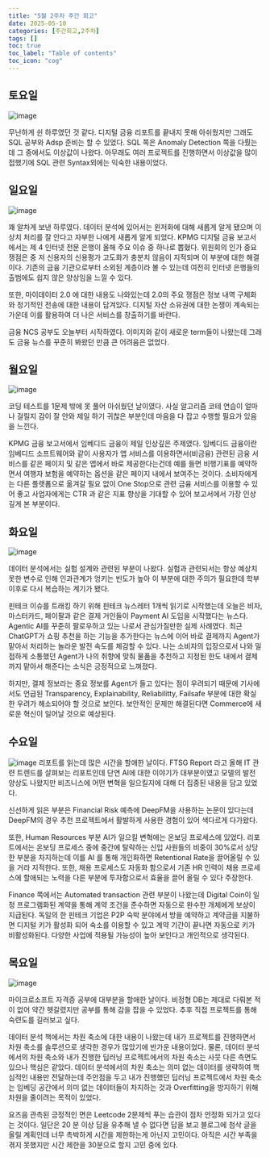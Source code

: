 ```yaml
---
title: "5월 2주차 주간 회고"
date: 2025-05-10
categories: [주간회고,2주차]
tags: []
toc: true
toc_label: "Table of contents"
toc_icon: "cog"
---
```


## 토요일
![image](https://github.com/user-attachments/assets/190b868f-133f-4bee-b3ca-8c8b61eecf74)

무난하게 쉰 하루였던 것 같다. 디지털 금융 리포트를 끝내지 못해 아쉬웠지만 그래도 SQL 공부와 Adsp 준비는 할 수 있었다. SQL 쪽은 Anomaly Detection 쪽을 다뤘는데 그 중에서도 이상값이 나왔다. 아무래도 여러 프로젝트를 진행하면서 이상값을 많이 접했기에 SQL 관련 Syntax외에는 익숙한 내용이었다.
## 일요일
![image](https://github.com/user-attachments/assets/b410c8de-46d5-4891-9359-0aa79bf9f68d)

꽤 알차게 보낸 하루였다. 데이터 분석에 있어서는 윈저화에 대해 새롭게 알게 됐으며 이상치 처리를 잘 안다고 자부한 나에게 새롭게 알게 되었다. KPMG 디지털 금융 보고서에서는 제 4 인터넷 전문 은행이 올해 주요 이슈 중 하나로 뽑혔다. 위원회의 인가 중요 쟁점은 중 저 신용자의 신용평가 고도화가 충분치 않음이 지적되며 이 부분에 대한 해결이다. 기존의 금융 기관으로부터 소외된 계층이라 볼 수 있는데 여전히 인터넷 은행들의 출범에도 쉽지 않은 양상임을 느낄 수 있다. 

또한, 마이데이터 2.0 에 대한 내용도 나와있는데 2.0의 주요 쟁점은 정보 내역 구체화와 정기적인 전송에 대한 내용이 담겨있다. 디지털 자산 소유권에 대한 논쟁이 계속되는 가운데 이를 활용하여 더 나은 서비스를 창출하기를 바란다. 

금융 NCS 공부도 오늘부터 시작하였다. 이미지와 같이 새로운 term들이 나왔는데 그래도 금융 뉴스를 꾸준히 봐왔던 만큼 큰 어려움은 없었다. 
## 월요일
![image](https://github.com/user-attachments/assets/5e43c5d9-2bd8-41a6-8bee-39cabbb63b42)

코딩 테스트를 1문제 밖에 못 풀어 아쉬웠던 날이였다. 사실 알고리즘 코테 연습이 얼마나 걸릴지 감이 잘 안와 제일 하기 귀찮은 부분인데 마음을 다 잡고 수행할 필요가 있음을 느낀다. 

KPMG 금융 보고서에서 임베디드 금융이 제일 인상깊은 주제였다. 임베디드 금융이란 임베디드 소프트웨어와 같이 사용자가 앱 서비스를 이용하면서(비금융) 관련된 금융 서비스를 같은 페이지 및 같은 앱에서 바로 제공한다는건데 예를 들면 비행기표를 예약하면서 여행자 보험을 예약하는 옵션을 같은 페이지 내에서 보여주는 것이다. 소비자에게는 다른 플랫폼으로 옮겨갈 필요 없이 One Stop으로 관련 금융 서비스를 이용할 수 있어 좋고 사업자에게는 CTR 과 같은 지표 향상을 기대할 수 있어 보고서에서 가장 인상 깊게 본 부분이다. 
## 화요일
![image](https://github.com/user-attachments/assets/837a4060-6425-4058-b4e6-6bb74dad86b9)

데이터 분석에서는 실험 설계와 관련된 부분이 나왔다. 실험과 관련되서는 항상 예상치 못한 변수로 인해 인과관계가 엉키는 빈도가 높아 이 부분에 대한 주의가 필요한데 학부 이후로 다시 복습하는 계기가 됐다. 

핀테크 이슈를 트래킹 하기 위해 핀테크 뉴스레터 1개씩 읽기로 시작했는데 오늘은 비자, 마스터카드, 페이팔과 같은 결제 거인들이 Payment AI 도입을 시작했다는 뉴스다. Agentic AI를 꾸준히 팔로우하고 있는 나로서 관심가질만한 실제 사례였다. 최근 ChatGPT가 쇼핑 추천을 하는 기능을 추가한다는 뉴스에 이어 바로 결제까지 Agent가 맡아서 처리하는 놀라운 발전 속도를 체감할 수 있다. 나는 소비자의 입장으로서 나와 밀접하게 소통했던 Agent가 나의 취향에 맞춰 물품을 추천하고 지정된 한도 내에서 결제 까지 맡아서 해준다는 소식은 긍정적으로 느껴졌다.

하지만, 결제 정보라는 중요 정보를 Agent가 들고 있다는 점이 우려되기 때문에 기사에서도 언급된 Transparency, Explainability, Reliabilitty, Failsafe 부분에 대한 확실한 우려가 해소되어야 할 것으로 보인다. 보안적인 문제만 해결된다면 Commerce에 새로운 혁신이 일어날 것으로 예상된다.

## 수요일
![image](https://github.com/user-attachments/assets/c0d505f1-95bf-41eb-bc6e-8614781ae478)
리포트를 읽는데 많은 시간을 할애한 날이다. FTSG Report 라고 올해 IT 관련 트렌드를 살펴보는 리포트인데 단연 AI에 대한 이야기가 대부분이였고 모델의 발전 양상도 나왔지만 비즈니스에 어떤 변혁을 일으킬지에 대해 더 집중된 내용을 담고 있었다.

신선하게 읽은 부분은 Financial Risk 예측에 DeepFM을 사용하는 논문이 있다는데 DeepFM의 경우 추천 프로젝트에서 활발하게 사용한 경험이 있어 색다르게 다가왔다. 

또한, Human Resources 부분 AI가 일으킬 변혁에는 온보딩 프로세스에 있었다. 리포트에서는 온보딩 프로세스 중에 중간에 탈락하는 신입 사원들의 비중이 30%로서 상당한 부분을 차지하는데 이를 AI 를 통해 개인화하면 Retentional Rate을 끌어올릴 수 있을 거라 지적한다. 또한, 채용 프로세스도 자동화 함으로서 기존 HR 인력이 채용 프로세스에 할애되는 노력을 다른 부분에 투자함으로서 효율을 끌어 올릴 수 있다 주장한다.

Finance 쪽에서는 Automated transaction 관련 부분이 나왔는데 Digital Coin이 일정 프로그램화된 계약을 통해 계약 조건을 준수하면 자동으로 완수한 개체에게 보상이 지급된다. 독일의 한 핀테크 기업은 P2P 숙박 분야에서 방을 예약하고 계약금을 지불하면 디지털 키가 활성화 되어 숙소를 이용할 수 있고 계약 기간이 끝나면 자동으로 키가 비활성화된다. 다양한 사업에 적용될 가능성이 높아 보인다고 개인적으로 생각된다.
## 목요일
![image](https://github.com/user-attachments/assets/501b97f4-0f77-40ae-bbd5-a828f07c05b4)

마이크로소프트 자격증 공부에 대부분을 할애한 날이다. 비정형 DB는 제대로 다뤄본 적이 없어 약간 헷갈렸지만 공부를 통해 감을 잡을 수 있었다. 추후 직접 프로젝트를 통해 숙련도를 길러보고 싶다. 

데이터 분석 책에서는 차원 축소에 대한 내용이 나왔는데 내가 프로젝트를 진행하면서 차원 축소를 솔루션으로 생각한 경우가 많았기에 반가운 내용이었다. 물론, 데이터 분석에서의 차원 축소와 내가 진행한 딥러닝 프로젝트에서의 차원 축소는 사뭇 다른 측면도 있으나 핵심은 같았다. 데이터 분석에서의 차원 축소는 의미 없는 데이터를 생략하여 핵심적인 내용만 전달하는데 주안점을 두고 내가 진행했던 딥러닝 프로젝트에서 차원 축소는 임베딩 공간에서 의미 없는 데이터들이 차지하는 것과 Overfitting을 방지하기 위해 차원을 줄이려는 목적이 있었다. 

요즈음 관측된 긍정적인 면은 Leetcode 2문제씩 푸는 습관이 점차 안정화 되가고 있다는 것이다. 일단은 20 분 이상 답을 유추해 낼 수 없다면 답을 보고 블로그에 첨삭 글을 올릴 계획인데 너무 촉박하게 시간을 제한하는게 아닌지 고민이다. 아직은 시간 부족을 겪지 못했지만 시간 제한을 30분으로 할지 고민 중에 있다.
